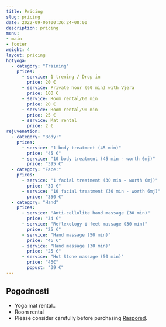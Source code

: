 ```yaml
---
title: Pricing
slug: pricing
date: 2022-09-06T00:36:24-08:00
description: pricing
menu:
- main
- footer
weight: 4
layout: pricing
hotyoga:
  - category: "Training"
    prices:
      - service: 1 trening / Drop in
        price: 20 €
      - service: Private hour (60 min) with Vjera
        price: 100 €
      - service: Room rental/60 min
        price: 20 €
      - service: Room rental/90 min
        price: 25 €
      - service: Mat rental
        price: 2 €
rejuvenation:
  - category: "Body:"
    prices:
      - service: "1 body treatment (45 min)"
        price: "45 €"
      - service: "10 body treatment (45 min - worth 6mj)"
        price: "395 €"
  - category: "Face:"
    prices:
      - service: "1 facial treatment (30 min - worth 6mj)"
        price: "39 €"
      - service: "10 facial treatment (30 min - worth 6mj)"
        price: "350 €"
  - category: "Hand"
    prices:
      - service: "Anti-cellulite hand massage (30 min)"
        price: "34 €"
      - service: "Reflexology i feet massage (30 min)"
        price: "25 €"
      - service: "Hand massage (50 min)"
        price: "46 €"
      - service: "Hand massage (30 min)"
        price: "25 €"
      - service: "Hot Stone massage (50 min)"
        price: "46€"
        popust: "39 €"
---
```


## Pogodnosti

* Yoga mat rental..
* Room rental
* Please consider carefully before purchasing [Raspored](/hot-yoga).
